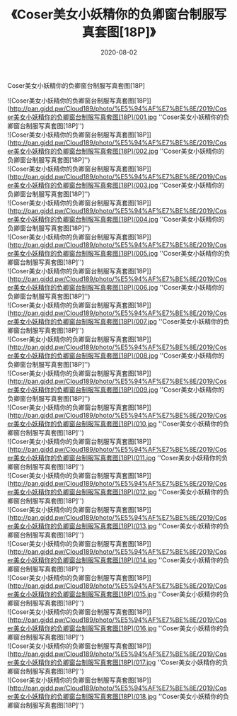 ﻿---
layout: post
title:  《Coser美女小妖精你的负卿窗台制服写真套图[18P]》
date:   2020-08-02
img: http://pan.gjdd.pw/Cloud189/photo/%E5%94%AF%E7%BE%8E/2019/Coser美女小妖精你的负卿窗台制服写真套图[18P]/000.jpg
categories: [美女, 清纯, 唯美]
---

Coser美女小妖精你的负卿窗台制服写真套图[18P]

![Coser美女小妖精你的负卿窗台制服写真套图[18P]](http://pan.gjdd.pw/Cloud189/photo/%E5%94%AF%E7%BE%8E/2019/Coser美女小妖精你的负卿窗台制服写真套图[18P]/001.jpg ''Coser美女小妖精你的负卿窗台制服写真套图[18P]'') <br>
![Coser美女小妖精你的负卿窗台制服写真套图[18P]](http://pan.gjdd.pw/Cloud189/photo/%E5%94%AF%E7%BE%8E/2019/Coser美女小妖精你的负卿窗台制服写真套图[18P]/002.jpg ''Coser美女小妖精你的负卿窗台制服写真套图[18P]'') <br>
![Coser美女小妖精你的负卿窗台制服写真套图[18P]](http://pan.gjdd.pw/Cloud189/photo/%E5%94%AF%E7%BE%8E/2019/Coser美女小妖精你的负卿窗台制服写真套图[18P]/003.jpg ''Coser美女小妖精你的负卿窗台制服写真套图[18P]'') <br>
![Coser美女小妖精你的负卿窗台制服写真套图[18P]](http://pan.gjdd.pw/Cloud189/photo/%E5%94%AF%E7%BE%8E/2019/Coser美女小妖精你的负卿窗台制服写真套图[18P]/004.jpg ''Coser美女小妖精你的负卿窗台制服写真套图[18P]'') <br>
![Coser美女小妖精你的负卿窗台制服写真套图[18P]](http://pan.gjdd.pw/Cloud189/photo/%E5%94%AF%E7%BE%8E/2019/Coser美女小妖精你的负卿窗台制服写真套图[18P]/005.jpg ''Coser美女小妖精你的负卿窗台制服写真套图[18P]'') <br>
![Coser美女小妖精你的负卿窗台制服写真套图[18P]](http://pan.gjdd.pw/Cloud189/photo/%E5%94%AF%E7%BE%8E/2019/Coser美女小妖精你的负卿窗台制服写真套图[18P]/006.jpg ''Coser美女小妖精你的负卿窗台制服写真套图[18P]'') <br>
![Coser美女小妖精你的负卿窗台制服写真套图[18P]](http://pan.gjdd.pw/Cloud189/photo/%E5%94%AF%E7%BE%8E/2019/Coser美女小妖精你的负卿窗台制服写真套图[18P]/007.jpg ''Coser美女小妖精你的负卿窗台制服写真套图[18P]'') <br>
![Coser美女小妖精你的负卿窗台制服写真套图[18P]](http://pan.gjdd.pw/Cloud189/photo/%E5%94%AF%E7%BE%8E/2019/Coser美女小妖精你的负卿窗台制服写真套图[18P]/008.jpg ''Coser美女小妖精你的负卿窗台制服写真套图[18P]'') <br>
![Coser美女小妖精你的负卿窗台制服写真套图[18P]](http://pan.gjdd.pw/Cloud189/photo/%E5%94%AF%E7%BE%8E/2019/Coser美女小妖精你的负卿窗台制服写真套图[18P]/009.jpg ''Coser美女小妖精你的负卿窗台制服写真套图[18P]'') <br>
![Coser美女小妖精你的负卿窗台制服写真套图[18P]](http://pan.gjdd.pw/Cloud189/photo/%E5%94%AF%E7%BE%8E/2019/Coser美女小妖精你的负卿窗台制服写真套图[18P]/010.jpg ''Coser美女小妖精你的负卿窗台制服写真套图[18P]'') <br>
![Coser美女小妖精你的负卿窗台制服写真套图[18P]](http://pan.gjdd.pw/Cloud189/photo/%E5%94%AF%E7%BE%8E/2019/Coser美女小妖精你的负卿窗台制服写真套图[18P]/011.jpg ''Coser美女小妖精你的负卿窗台制服写真套图[18P]'') <br>
![Coser美女小妖精你的负卿窗台制服写真套图[18P]](http://pan.gjdd.pw/Cloud189/photo/%E5%94%AF%E7%BE%8E/2019/Coser美女小妖精你的负卿窗台制服写真套图[18P]/012.jpg ''Coser美女小妖精你的负卿窗台制服写真套图[18P]'') <br>
![Coser美女小妖精你的负卿窗台制服写真套图[18P]](http://pan.gjdd.pw/Cloud189/photo/%E5%94%AF%E7%BE%8E/2019/Coser美女小妖精你的负卿窗台制服写真套图[18P]/013.jpg ''Coser美女小妖精你的负卿窗台制服写真套图[18P]'') <br>
![Coser美女小妖精你的负卿窗台制服写真套图[18P]](http://pan.gjdd.pw/Cloud189/photo/%E5%94%AF%E7%BE%8E/2019/Coser美女小妖精你的负卿窗台制服写真套图[18P]/014.jpg ''Coser美女小妖精你的负卿窗台制服写真套图[18P]'') <br>
![Coser美女小妖精你的负卿窗台制服写真套图[18P]](http://pan.gjdd.pw/Cloud189/photo/%E5%94%AF%E7%BE%8E/2019/Coser美女小妖精你的负卿窗台制服写真套图[18P]/015.jpg ''Coser美女小妖精你的负卿窗台制服写真套图[18P]'') <br>
![Coser美女小妖精你的负卿窗台制服写真套图[18P]](http://pan.gjdd.pw/Cloud189/photo/%E5%94%AF%E7%BE%8E/2019/Coser美女小妖精你的负卿窗台制服写真套图[18P]/016.jpg ''Coser美女小妖精你的负卿窗台制服写真套图[18P]'') <br>
![Coser美女小妖精你的负卿窗台制服写真套图[18P]](http://pan.gjdd.pw/Cloud189/photo/%E5%94%AF%E7%BE%8E/2019/Coser美女小妖精你的负卿窗台制服写真套图[18P]/017.jpg ''Coser美女小妖精你的负卿窗台制服写真套图[18P]'') <br>
![Coser美女小妖精你的负卿窗台制服写真套图[18P]](http://pan.gjdd.pw/Cloud189/photo/%E5%94%AF%E7%BE%8E/2019/Coser美女小妖精你的负卿窗台制服写真套图[18P]/018.jpg ''Coser美女小妖精你的负卿窗台制服写真套图[18P]'') <br>
